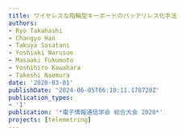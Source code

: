 ```yaml
---
title: ワイヤレスな指輪型キーボードのバッテリレス化手法
authors:
- Ryo Takahashi
- Changyo Han
- Takuya Sasatani
- Yoshiaki Narusue
- Masaaki Fukumoto
- Yoshihiro Kawahara
- Takeshi Naemura
date: '2020-03-01'
publishDate: '2024-06-05T06:10:11.178720Z'
publication_types:
- '1'
publication: '*電子情報通信学会 総合大会 2020*'
projects: [telemetring]
---
```

